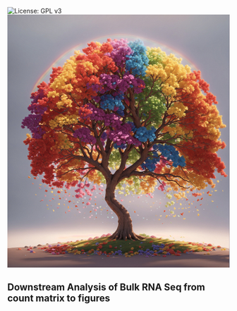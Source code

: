![License: GPL v3](https://img.shields.io/badge/License-GPLv3-blue.svg)
![Figure1](/README.md.jpg)
## Downstream Analysis of Bulk RNA Seq from count matrix to figures